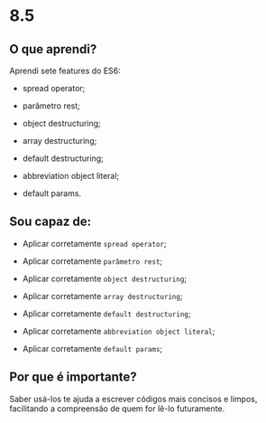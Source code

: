 # 8.5


## O que aprendi?

Aprendi sete features do ES6:

* spread operator;

* parâmetro rest;

* object destructuring;

* array destructuring;

* default destructuring;

* abbreviation object literal;

* default params.


## Sou capaz de:

* Aplicar corretamente ```spread operator```;

* Aplicar corretamente ```parâmetro rest```;

* Aplicar corretamente ```object destructuring```;

* Aplicar corretamente ```array destructuring```;

* Aplicar corretamente ```default destructuring```;

* Aplicar corretamente ```abbreviation object literal```;

* Aplicar corretamente ```default params```;


## Por que é importante?

Saber usá-los te ajuda a escrever códigos mais concisos e limpos, facilitando a compreensão de quem for lê-lo futuramente.
